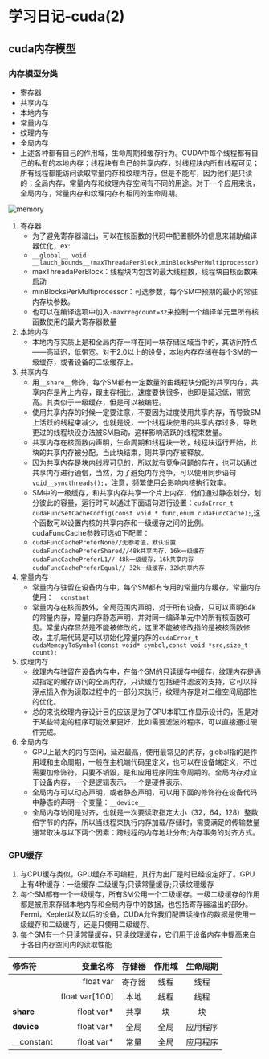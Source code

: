 # 学习日记-cuda(2)
## cuda内存模型
### **内存模型分类**
* 寄存器
* 共享内存
* 本地内存
* 常量内存
* 纹理内存
* 全局内存
* 上述各种都有自己的作用域，生命周期和缓存行为。CUDA中每个线程都有自己的私有的本地内存；线程块有自己的共享内存，对线程块内所有线程可见；所有线程都能访问读取常量内存和纹理内存，但是不能写，因为他们是只读的；全局内存，常量内存和纹理内存空间有不同的用途。对于一个应用来说，全局内存，常量内存和纹理内存有相同的生命周期。

![memory](/mymd/学习日记-cuda（2）/memory.png)
1. 寄存器
    * 为了避免寄存器溢出，可以在核函数的代码中配置额外的信息来辅助编译器优化，ex:
    * ``__global__ void
    __lauch_bounds__(maxThreadaPerBlock,minBlocksPerMultiprocessor)``
    * maxThreadaPerBlock：线程块内包含的最大线程数，线程块由核函数来启动
    * minBlocksPerMultiprocessor：可选参数，每个SM中预期的最小的常驻内存块参数。
    * 也可以在编译选项中加入`-maxrregcount=32`来控制一个编译单元里所有核函数使用的最大寄存器数量
2. 本地内存
    * 本地内存实质上是和全局内存一样在同一块存储区域当中的，其访问特点——高延迟，低带宽。对于2.0以上的设备，本地内存存储在每个SM的一级缓存，或者设备的二级缓存上。
3. 共享内存
    * 用`__share__`修饰，每个SM都有一定数量的由线程块分配的共享内存，共享内存是片上内存，跟主存相比，速度要快很多，也即是延迟低，带宽高。其类似于一级缓存，但是可以被编程。
    * 使用共享内存的时候一定要注意，不要因为过度使用共享内存，而导致SM上活跃的线程束减少，也就是说，一个线程块使用的共享内存过多，导致更过的线程块没办法被SM启动，这样影响活跃的线程束数量。
    * 共享内存在核函数内声明，生命周期和线程块一致，线程块运行开始，此块的共享内存被分配，当此块结束，则共享内存被释放。
    * 因为共享内存是块内线程可见的，所以就有竞争问题的存在，也可以通过共享内存进行通信，当然，为了避免内存竞争，可以使用同步语句`void__syncthreads();`，注意，频繁使用会影响内核执行效率。
    * SM中的一级缓存，和共享内存共享一个片上内存，他们通过静态划分，划分彼此的容量，运行时可以通过下面语句进行设置：`cudaError_t cudaFuncSetCacheConfig(const void * func,enum cudaFuncCache);`,这个函数可以设置内核的共享内存和一级缓存之间的比例。cudaFuncCache参数可选如下配置：
    * `cudaFuncCachePreferNone//无参考值，默认设置
    cudaFuncCachePreferShared//48k共享内存，16k一级缓存
    cudaFuncCachePreferL1// 48k一级缓存，16k共享内存
    cudaFuncCachePreferEqual// 32k一级缓存，32k共享内存`
4. 常量内存
    * 常量内存驻留在设备内存中，每个SM都有专用的常量内存缓存，常量内存使用：`__constant__`
    * 常量内存在核函数外，全局范围内声明，对于所有设备，只可以声明64k的常量内存，常量内存静态声明，并对同一编译单元中的所有核函数可见。常量内存显然是不能被修改的，这里不能被修改指的是被核函数修改，主机端代码是可以初始化常量内存的`cudaError_t cudaMemcpyToSymbol(const void* symbol,const void *src,size_t count);`
5. 纹理内存
    * 纹理内存驻留在设备内存中，在每个SM的只读缓存中缓存，纹理内存是通过指定的缓存访问的全局内存，只读缓存包括硬件滤波的支持，它可以将浮点插入作为读取过程中的一部分来执行，纹理内存是对二维空间局部性的优化。
    * 总的来说纹理内存设计目的应该是为了GPU本职工作显示设计的，但是对于某些特定的程序可能效果更好，比如需要滤波的程序，可以直接通过硬件完成。
6. 全局内存
    * GPU上最大的内存空间，延迟最高，使用最常见的内存，global指的是作用域和生命周期，一般在主机端代码里定义，也可以在设备端定义，不过需要加修饰符，只要不销毁，是和应用程序同生命周期的。全局内存对应于设备内存，一个是逻辑表示，一个是硬件表示、
    * 全局内存可以动态声明，或者静态声明，可以用下面的修饰符在设备代码中静态的声明一个变量：`__device__`
    * 全局内存访问是对齐，也就是一次要读取指定大小（32，64，128）整数倍字节的内存，所以当线程束执行内存加载/存储时，需要满足的传输数量通常取决与以下两个因素：跨线程的内存地址分布;内存事务的对齐方式。
### **GPU缓存**
1. 与CPU缓存类似，GPU缓存不可编程，其行为出厂是时已经设定好了。GPU上有4种缓存：一级缓存;二级缓存;只读常量缓存;只读纹理缓存
2. 每个SM都有一个一级缓存，所有SM公用一个二级缓存。一级二级缓存的作用都是被用来存储本地内存和全局内存中的数据，也包括寄存器溢出的部分。Fermi，Kepler以及以后的设备，CUDA允许我们配置读操作的数据是使用一级缓存和二级缓存，还是只使用二级缓存。
3. 每个SM有一个只读常量缓存，只读纹理缓存，它们用于设备内存中提高来自于各自内存空间内的读取性能

| 修饰符 | 变量名称 | 存储器 | 作用域 | 生命周期 |
| :-----| ----: | :----: | :----: | :----: |
| | float var|	寄存器|	线程|	线程|
| | float var[100]|	本地|	线程|	线程|
|__share__|	float var*|	共享|	块|	块|
|__device__|	float var*|	全局|	全局|	应用程序|
|__constant|	float var*|	常量|	全局	|应用程序|